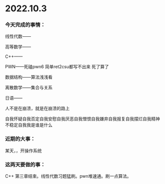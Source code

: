 # 2022.10.3

### 今天完成的事情：

线性代数——

高等数学——

C++——

PWN——死磕pwn6 简单ret2csu都写不出来 死了算了

数据结构——算法浅浅看

离散数学——集合与关系

日语——

人不是在崩溃，就是在崩溃的路上

自我怀疑自我否定自我安慰自我厌恶自我憎恨自我嫌弃自我报复自我摆烂自我精神不稳定自我我是谁是什么

### 近期的大事：

某天，，开操作系统

### 这两天要做的事：

C++ 第三章结束。线性代数习题猛刷。pwn堆速通。刷一点算法。

